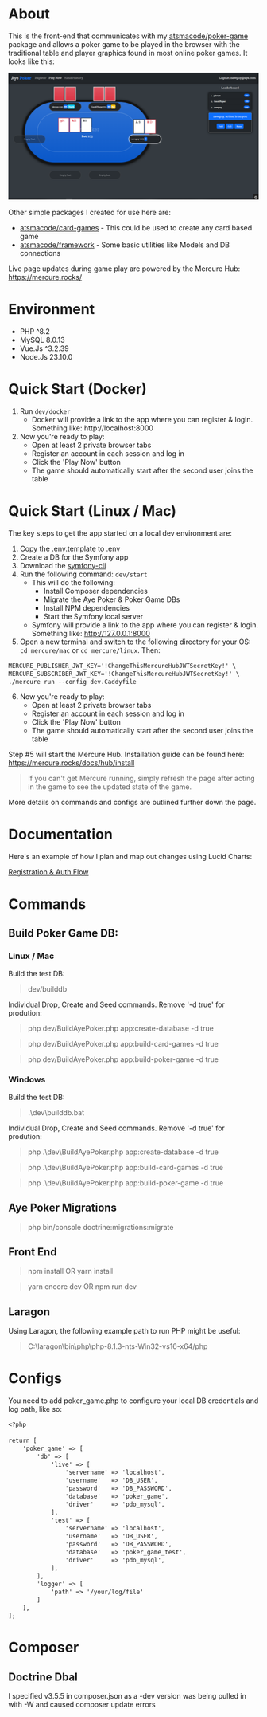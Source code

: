 # About

This is the front-end that communicates with my [atsmacode/poker-game](https://github.com/atsmacode/poker-game) package and allows a poker game to be played in the browser with the traditional table and player graphics found in most online poker games. It looks like this:

![Flop Action](/screenshots/flop_action.png)

Other simple packages I created for use here are:

* [atsmacode/card-games](https://github.com/atsmacode/card-games) - This could be used to create any card based game
* [atsmacode/framework](https://github.com/atsmacode/framework) - Some basic utilities like Models and DB connections

Live page updates during game play are powered by the Mercure Hub: https://mercure.rocks/

# Environment

- PHP ^8.2
- MySQL 8.0.13
- Vue.Js ^3.2.39
- Node.Js 23.10.0

# Quick Start (Docker)

1. Run `dev/docker`
    * Docker will provide a link to the app where you can register & login. Something like: http://localhost:8000
2. Now you're ready to play:
    * Open at least 2 private browser tabs
    * Register an account in each session and log in
    * Click the 'Play Now' button
    * The game should automatically start after the second user joins the table

# Quick Start (Linux / Mac)

The key steps to get the app started on a local dev environment are:

1. Copy the .env.template to .env
2. Create a DB for the Symfony app
3. Download the [symfony-cli](https://symfony.com/download)
4. Run the following command: `dev/start`
    * This will do the following:
       * Install Composer dependencies
       * Migrate the Aye Poker & Poker Game DBs
       * Install NPM dependencies
       * Start the Symfony local server
    * Symfony will provide a link to the app where you can register & login. Something like: http://127.0.0.1:8000
5. Open a new terminal and switch to the following directory for your OS: `cd mercure/mac` or `cd mercure/linux`. Then:

```
MERCURE_PUBLISHER_JWT_KEY='!ChangeThisMercureHubJWTSecretKey!' \
MERCURE_SUBSCRIBER_JWT_KEY='!ChangeThisMercureHubJWTSecretKey!' \
./mercure run --config dev.Caddyfile
```

6. Now you're ready to play:
    * Open at least 2 private browser tabs
    * Register an account in each session and log in
    * Click the 'Play Now' button
    * The game should automatically start after the second user joins the table

Step #5 will start the Mercure Hub. Installation guide can be found here: https://mercure.rocks/docs/hub/install


> If you can't get Mercure running, simply refresh the page after acting in the game to see the updated state of the game.

More details on commands and configs are outlined further down the page.

# Documentation

Here's an example of how I plan and map out changes using Lucid Charts:

[Registration & Auth Flow](/documentation/registration_and_auth_flow.pdf)

# Commands

## Build Poker Game DB:

### Linux / Mac

Build the test DB:

> dev/builddb

Individual Drop, Create and Seed commands. Remove '-d true' for prodution:

> php dev/BuildAyePoker.php app:create-database -d true

> php dev/BuildAyePoker.php app:build-card-games -d true

> php dev/BuildAyePoker.php app:build-poker-game -d true

### Windows

Build the test DB:

> .\dev\builddb.bat

Individual Drop, Create and Seed commands. Remove '-d true' for prodution:

> php .\dev\BuildAyePoker.php app:create-database -d true

> php .\dev\BuildAyePoker.php app:build-card-games -d true

> php .\dev\BuildAyePoker.php app:build-poker-game -d true

## Aye Poker Migrations

> php bin/console doctrine:migrations:migrate

## Front End

> npm install OR yarn install

> yarn encore dev OR npm run dev

## Laragon

Using Laragon, the following example path to run PHP might be useful:

> C:\laragon\bin\php\php-8.1.3-nts-Win32-vs16-x64/php

# Configs

You need to add poker_game.php to configure your local DB credentials and log path, like so:

```
<?php

return [
    'poker_game' => [
        'db' => [
            'live' => [
                'servername' => 'localhost',
                'username'   => 'DB_USER',
                'password'   => 'DB_PASSWORD',
                'database'   => 'poker_game',
                'driver'     => 'pdo_mysql',
            ],
            'test' => [
                'servername' => 'localhost',
                'username'   => 'DB_USER',
                'password'   => 'DB_PASSWORD',
                'database'   => 'poker_game_test',
                'driver'     => 'pdo_mysql',
            ],
        ],
        'logger' => [
            'path' => '/your/log/file'
        ]
    ],
];

```

# Composer

## Doctrine Dbal

I specified v3.5.5 in composer.json as a -dev version was being pulled in with -W and caused composer update errors
